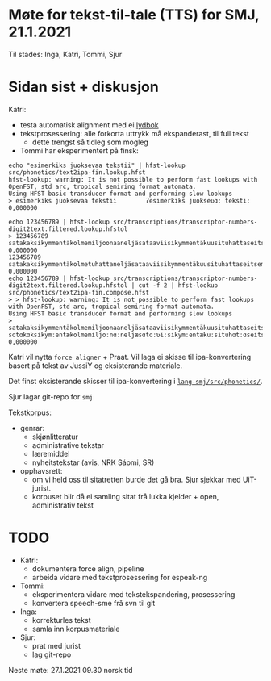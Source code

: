 # Møte for tekst-til-tale (TTS) for SMJ, 21.1.2021

Til stades: Inga, Katri, Tommi, Sjur

# Sidan sist + diskusjon

Katri:
- testa automatisk alignment med ei [lydbok](https://www.youtube.com/watch?v=gxUdxExvPck&feature=youtu.be)
- tekstprosessering: alle forkorta uttrykk må ekspanderast, til full tekst
    - dette trengst så tidleg som mogleg
- Tommi har eksperimentert på finsk:

```
echo "esimerkiks juoksevaa tekstii" | hfst-lookup src/phonetics/text2ipa-fin.lookup.hfst 
hfst-lookup: warning: It is not possible to perform fast lookups with OpenFST, std arc, tropical semiring format automata.
Using HFST basic transducer format and performing slow lookups
> esimerkiks juoksevaa tekstii        ʔesimerkiks juokseʋɑː tekstiː        0,000000

echo 123456789 | hfst-lookup src/transcriptions/transcriptor-numbers-digit2text.filtered.lookup.hfstol 
> 123456789        satakaksikymmentäkolmemiljoonaaneljäsataaviisikymmentäkuusituhattaseitsemänsataakahdeksankymmentäyhdeksän        0,000000
123456789        satakaksikymmentäkolmetuhattaneljäsataaviisikymmentäkuusituhattaseitsemänsataakahdeksankymmentäyhdeksän        0,000000
echo 123456789 | hfst-lookup src/transcriptions/transcriptor-numbers-digit2text.filtered.lookup.hfstol | cut -f 2 | hfst-lookup src/phonetics/text2ipa-fin.compose.hfst 
> > hfst-lookup: warning: It is not possible to perform fast lookups with OpenFST, std arc, tropical semiring format automata.
Using HFST basic transducer format and performing slow lookups
> satakaksikymmentäkolmemiljoonaaneljäsataaviisikymmentäkuusituhattaseitsemänsataakahdeksankymmentäyhdeksän        sɑtɑkɑksikymːentækolmemiljoːnɑːneljæsɑtɑːʋiːsikymːentækuːsituhɑtːɑseitsemænsɑtɑːkɑhdeksɑnkymːentæyhdeksæn        0,000000
```

Katri vil nytta `force aligner` + Praat. Vil laga ei skisse til ipa-konvertering basert på tekst av JussiY og eksisterande materiale.

Det finst eksisterande skisser til ipa-konvertering i [`lang-smj/src/phonetics/`](https://github.com/giellalt/lang-smj/tree/develop/src/phonetics).

Sjur lagar git-repo for `smj`

Tekstkorpus:
- genrar:
    - skjønlitteratur
    - administrative tekstar
    - læremiddel
    - nyheitstekstar (avis, NRK Sápmi, SR)
- opphavsrett:
    - om vi held oss til sitatretten burde det gå bra. Sjur sjekkar med UiT-jurist.
    - korpuset blir då ei samling sitat frå lukka kjelder + open, administrativ tekst

# TODO

- Katri:
    - dokumentera force align, pipeline
    - arbeida vidare med tekstprosessering for espeak-ng
- Tommi:
    - eksperimentera vidare med tekstekspandering, prosessering
    - konvertera speech-sme frå svn til git
- Inga:
    - korrekturles tekst
    - samla inn korpusmateriale
- Sjur:
    - prat med jurist
    - lag git-repo

Neste møte: 27.1.2021 09.30 norsk tid
